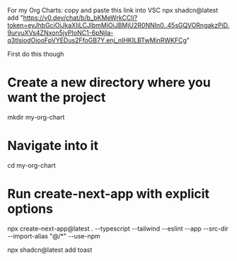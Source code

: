 For my Org Charts: copy and paste this link into VSC npx shadcn@latest add "https://v0.dev/chat/b/b_bKMeWrkCCli?token=eyJhbGciOiJkaXIiLCJlbmMiOiJBMjU2R0NNIn0..45sGQVORngakzPiD.9urvuXVs4ZNxon5jyPIoNC1-6pNjla-q3tlsiodOiooFpVYEDus2FfoGB7Y.enj_nIHKILBTwMinRWKFCg"

First do this though
# Create a new directory where you want the project
mkdir my-org-chart

# Navigate into it
cd my-org-chart

# Run create-next-app with explicit options
npx create-next-app@latest . --typescript --tailwind --eslint --app --src-dir --import-alias "@/*" --use-npm


npx shadcn@latest add toast
